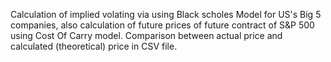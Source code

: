 Calculation of implied volating via using Black scholes Model for US's Big 5 companies, also calculation of future prices of future contract of S&P 500 using Cost Of Carry model.
Comparison between actual price and calculated (theoretical) price in CSV file.

